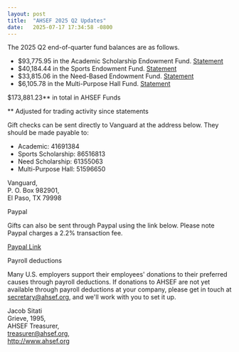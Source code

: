 ```yaml
---
layout: post
title:  "AHSEF 2025 Q2 Updates"
date:   2025-07-17 17:34:58 -0800
---
```

The 2025 Q2 end-of-quarter fund balances are as follows.


* $93,775.95 in the Academic Scholarship Endowment Fund. [Statement](https://www.ahsef.org/financial/20250717-Academic-Endowment.pdf)
* $40,184.44 in the Sports Endowment Fund. [Statement](https://www.ahsef.org/financial/20250717-Sports-Endowment.pdf)
* $33,815.06 in the Need-Based Endowment Fund. [Statement](https://www.ahsef.org/financial/20250717-Need-Based-Endowment.pdf)
* $6,105.78 in the Multi-Purpose Hall Fund. [Statement](https://www.ahsef.org/financial/20250717-Multi-Purpose-Hall.pdf)

$173,881.23** in total in AHSEF Funds

** Adjusted for trading activity since statements

Gift checks can be sent directly to Vanguard at the address below. They should be made payable to: 

* Academic: 41691384
* Sports Scholarship: 86516813
* Need Scholarship: 61355063
* Multi-Purpose Hall: 51596650

Vanguard,  
P. O. Box 982901,  
El Paso, TX 79998  

Paypal

Gifts can also be sent through Paypal using the link below. Please note Paypal charges a 2.2% transaction fee.

[Paypal Link](https://www.paypal.com/cgi-bin/webscr?cmd=_s-xclick&hosted_button_id=W8BN3YD9YYZYQ)

Payroll deductions

Many U.S. employers support their employees' donations to their preferred causes through payroll deductions. If donations to AHSEF are not yet available through payroll deductions at your company, please get in touch at secretary@ahsef.org, and we'll work with you to set it up.


Jacob Sitati  
Grieve, 1995,  
AHSEF Treasurer,  
treasurer@ahsef.org,  
http://www.ahsef.org  